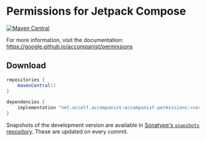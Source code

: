 # Permissions for Jetpack Compose

[![Maven Central](https://img.shields.io/maven-central/v/com.google.accompanist/accompanist-permissions)](https://search.maven.org/search?q=g:com.google.accompanist)

For more information, visit the documentation: https://google.github.io/accompanist/permissions

## Download

```groovy
repositories {
    mavenCentral()
}

dependencies {
    implementation "net.accelf.accompanist:accompanist-permissions:<version>"
}
```

Snapshots of the development version are available in [Sonatype's `snapshots` repository][snap]. These are updated on every commit.

  [snap]: https://oss.sonatype.org/content/repositories/snapshots/com/google/accompanist/accompanist-permissions/
